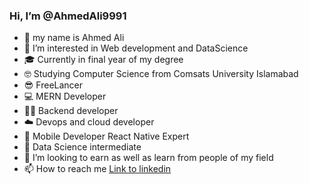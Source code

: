 ### Hi, I’m @AhmedAli9991
- 👋 my name is Ahmed Ali
- 👀 I’m interested in Web development and DataScience
- :mortar_board: Currently in final year of my degree
- :nerd_face: Studying Computer Science from Comsats University Islamabad
- :sunglasses: FreeLancer
- :computer: MERN Developer
- 👨‍💻 Backend developer
- ☁️ Devops and cloud developer  
- :iphone: Mobile Developer React Native Expert
- :floppy_disk: Data Science intermediate
- 💞️ I’m looking to earn as well as learn from people of my field
- 📫 How to reach me [Link to linkedin](https://www.linkedin.com/in/ahmed-ali-a8b415215/)
<!---
AhmedAli9991/AhmedAli9991 is a ✨ special ✨ repository because its `README.md` (this file) appears on your GitHub profile.
You can click the Preview link to take a look at your changes.
--->
